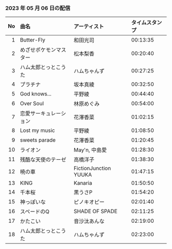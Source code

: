 ﻿### 2023 年 05 月 06 日の配信
| No | 曲名 | アーティスト | タイムスタンプ |
| --: | :-- | :-- | :-- |
| 1 | Butter-Fly | 和田光司 | 00:13:35 |
| 2 | めざせポケモンマスター | 松本梨香 | 00:20:40 |
| 3 | ハム太郎とっとこうた | ハムちゃんず | 00:27:25 |
| 4 | プラチナ | 坂本真綾 | 00:32:50 |
| 5 | God knows... | 平野綾 | 00:44:40 |
| 6 | Over Soul | 林原めぐみ | 00:54:00 |
| 7 | 恋愛サーキュレーション | 花澤香菜 | 01:02:15 |
| 8 | Lost my music | 平野綾 | 01:08:50 |
| 9 | sweets parade | 花澤香菜 | 01:20:45 |
| 10 | ライオン | May'n, 中島愛 | 01:28:30 |
| 11 | 残酷な天使のテーゼ | 高橋洋子 | 01:38:30 |
| 12 | 暁の車 | FictionJunction YUUKA | 01:47:15 |
| 13 | KING | Kanaria | 01:50:50 |
| 14 | 千本桜 | 黒うさP | 01:54:20 |
| 15 | 神っぽいな | ピノキオピー | 02:01:40 |
| 16 | スペードのQ | SHADE OF SPADE | 02:11:25 |
| 17 | かたこい | 音沙汰あんな | 02:19:00 |
| 18 | ハム太郎とっとこうた | ハムちゃんず | 02:23:00 |
